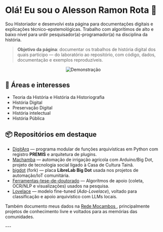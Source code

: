 # Olá! Eu sou o Alesson Ramon Rota 👋

Sou Historiador e desenvolvi esta página para documentações digitais e explicações técnico-epstemológicas. Trabalho com algorítimos de alto e baixo nível para urdir pesquisador(a)-programador(a) na disciplina da história. 



> **Objetivo da página**: documentar os trabalhos de história digital dos quais participo — do laboratório ao repositório, com código, dados, documentação e exemplos reproduzíveis.


<p align="center">
  <img src="https://github.com/alessonrota/alessonrota/blob/main/video_demo.gif" alt="Demonstração" />
</p>



## 🔎 Áreas e interesses
- Teoria da História e História da Historiografia
- História Digital
- Preservação Digital
- História intelectual
- História Pública
## 📦 Repositórios em destaque
- [DigitArq](https://github.com/alessonrota/DigitArq) — programa modular de funções arquivísticas em Python com registro **PREMIS** e arquitetura de plugins.
- [Machamba](https://github.com/alessonrota/Machamba) — automação de irrigação agrícola com Arduino/Big Dot, projeto de tecnologia social ligado à Casa de Cultura Tainã.
- [bigdot](https://github.com/alessonrota/bigdot) (fork) — placa **LibreLab Big Dot** usada nos projetos de automação/IoT comunitária.
- [Ferramentas-tese-de-doutorado](https://github.com/alessonrota/Ferramentas-tese-de-doutorado) — Algorítmos de apoio (coleta, OCR/NLP e visualizações) usados na pesquisa.
- [Lovelace](https://github.com/alessonrota/Lovelace) — modelo fine-tuned (*Ada-Lovelace*), voltado para classificação e apoio arquivístico com LLMs locais.



<p>
  Também documento meus dados na 
  <a href="https://labmocambos.taina.net.br/alessonrota" target="_blank">
    Rede Mocambos
  </a>, principalmente projetos de conhecimento livre e voltados para as memórias das comunidades.
</p>
---
